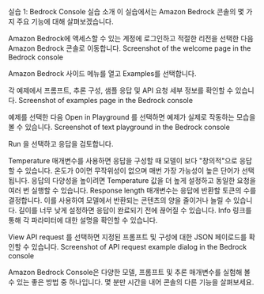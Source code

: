 실습 1: Bedrock Console
실습 소개
이 실습에서는 Amazon Bedrock 콘솔의 몇 가지 주요 기능에 대해 살펴보겠습니다.

 

Amazon Bedrock에 액세스할 수 있는 계정에 로그인하고 적절한 리전을 선택한 다음 Amazon Bedrock 콘솔로 이동합니다.
Screenshot of the welcome page in the Bedrock console

 

Amazon Bedrock 사이드 메뉴를 열고 Examples를 선택합니다.

각 예제에서 프롬프트, 추론 구성, 샘플 응답 및 API 요청 세부 정보를 확인할 수 있습니다.
Screenshot of examples page in the Bedrock console

 

예제를 선택한 다음 Open in Playground 를 선택하면 예제가 실제로 작동하는 모습을 볼 수 있습니다.
Screenshot of text playground in the Bedrock console

 

Run 을 선택하고 응답을 검토합니다.

Temperature 매개변수를 사용하면 응답을 구성할 때 모델이 보다 "창의적"으로 응답할 수 있습니다. 온도가 0이면 무작위성이 없으며 매번 가장 가능성이 높은 단어가 선택됩니다. 응답의 다양성을 높이려면 Temperature 값을 더 높게 설정하고 동일한 요청을 여러 번 실행할 수 있습니다.
Response length 매개변수는 응답에 반환할 토큰의 수를 결정합니다. 이를 사용하여 모델에서 반환되는 콘텐츠의 양을 줄이거나 늘릴 수 있습니다. 길이를 너무 낮게 설정하면 응답이 완료되기 전에 끊어질 수 있습니다.
Info 링크를 통해 각 파라미터에 대한 설명을 확인할 수 있습니다.
 

View API request 를 선택하면 지정된 프롬프트 및 구성에 대한 JSON 페이로드를 확인할 수 있습니다.
Screenshot of API request example dialog in the Bedrock console

 

Amazon Bedrock Console은 다양한 모델, 프롬프트 및 추론 매개변수를 실험해 볼 수 있는 좋은 방법 중 하나입니다. 몇 분만 시간을 내어 콘솔의 다른 기능을 살펴보세요.

